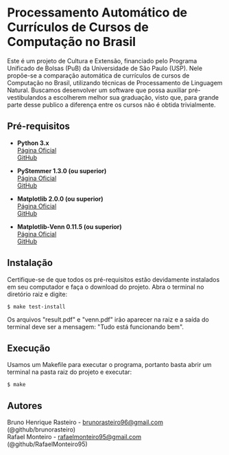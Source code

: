 # Processamento Automático de Currículos de Cursos de Computação no Brasil

Este é um projeto de Cultura e Extensão, financiado pelo Programa Unificado de Bolsas (PuB) da Universidade de São Paulo (USP). Nele propõe-se a comparação automática de currículos de cursos de Computação no Brasil, utilizando técnicas de Processamento de Linguagem Natural. Buscamos desenvolver um software que possa auxiliar pré-vestibulandos a escolherem melhor sua graduação, visto que, para grande parte desse publico a diferença entre os cursos não é obtida trivialmente.


## Pré-requisitos 
- **Python 3.x**<br>
  [Página Oficial](https://www.python.org/)<br>
  [GitHub](https://github.com/python/cpython)

- **PyStemmer 1.3.0 (ou superior)**<br>
  [Página Oficial](https://pypi.python.org/pypi/PyStemmer)<br>
  [GitHub](https://github.com/snowballstem/pystemmer)

- **Matplotlib 2.0.0 (ou superior)**<br>
  [Página Oficial](http://matplotlib.org/)<br>
  [GitHub](https://github.com/matplotlib/matplotlib)

- **Matplotlib-Venn 0.11.5 (ou superior)**<br>
  [Página Oficial](https://pypi.python.org/pypi/matplotlib-venn)<br>
  [GitHub](https://github.com/konstantint/matplotlib-venn)


## Instalação 
Certifique-se de que todos os pré-requisitos estão devidamente instalados em seu computador e faça o download do projeto. Abra o terminal no diretório raiz e digite:

`$ make test-install`

Os arquivos "result.pdf" e "venn.pdf" irão aparecer na raiz e a saída do terminal deve ser a mensagem: "Tudo está funcionando bem". 

## Execução
Usamos um Makefile para executar o programa, portanto basta abrir um terminal na pasta raiz do projeto e executar:

`$ make`

## Autores
Bruno Henrique Rasteiro - brunorasteiro96@gmail.com (@github/brunorasteiro)<br>
Rafael Monteiro - rafaelmonteiro95@gmail.com (@github/RafaelMonteiro95)

